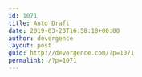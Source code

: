 ```yaml
---
id: 1071
title: Auto Draft
date: 2019-03-23T16:58:18+00:00
author: devergence
layout: post
guid: http://devergence.com/?p=1071
permalink: /?p=1071
---
```

